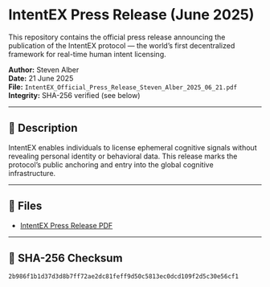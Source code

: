 # IntentEX Press Release (June 2025)

This repository contains the official press release announcing the publication of the IntentEX protocol — the world’s first decentralized framework for real-time human intent licensing.

**Author:** Steven Alber  
**Date:** 21 June 2025  
**File:** `IntentEX_Official_Press_Release_Steven_Alber_2025_06_21.pdf`  
**Integrity:** SHA-256 verified (see below)

---

## 🔗 Description

IntentEX enables individuals to license ephemeral cognitive signals without revealing personal identity or behavioral data. This release marks the protocol’s public anchoring and entry into the global cognitive infrastructure.

---

## 📁 Files

- [IntentEX Press Release PDF](./IntentEX_Official_Press_Release_Steven_Alber_2025_06_21.pdf.pdf)

---

## 🔐 SHA-256 Checksum

`2b986f1b1d37d3d8b7ff72ae2dc81feff9d50c5813ec0dcd109f2d5c30e56cf1`
